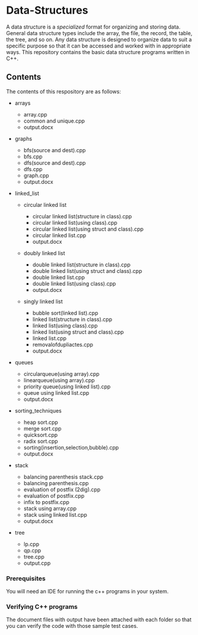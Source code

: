 # Data-Structures

A data structure is a *specialized* format for organizing and storing data. General data structure types include the array, the file, the record, the table, the tree, and so on. Any data structure is designed to organize data to suit a specific purpose so that it can be accessed and worked with in appropriate ways. This repository contains the basic data structure programs written in C++.

## Contents

The contents of this respository are as follows:

* arrays

	* array.cpp
	* common and unique.cpp
	* output.docx

* graphs

	* bfs(source and dest).cpp
	* bfs.cpp
	* dfs(source and dest).cpp
	* dfs.cpp
	* graph.cpp
	* output.docx

* linked_list

	* circular linked list

		* circular linked list(structure in class).cpp
		* circular linked list(using class).cpp
		* circular linked list(using struct and class).cpp
		* circular linked list.cpp
		* output.docx


	* doubly linked list

		* double linked list(structure in class).cpp
		* double linked list(using struct and class).cpp
		* double linked list.cpp
		* double linked list(using class).cpp
		* output.docx

	* singly linked list

		* bubble sort(linked list).cpp
		* linked list(structure in class).cpp
		* linked list(using class).cpp
		* linked list(using struct and class).cpp
		* linked list.cpp
		* removalofdupliactes.cpp
		* output.docx

* queues

	* circularqueue(using array).cpp
	* linearqueue(using array).cpp
	* priority queue(using linked list).cpp
	* queue using linked list.cpp
	* output.docx

* sorting_techniques
	
	* heap sort.cpp
	* merge sort.cpp
	* quicksort.cpp
	* radix sort.cpp
	* sorting(insertion,selection,bubble).cpp
	* output.docx

* stack

	* balancing parenthesis stack.cpp
	* balancing parenthesis.cpp
	* evaluation of postfix (2dig).cpp
	* evaluation of postfix.cpp
	* infix to postfix.cpp
	* stack using array.cpp
	* stack using linked list.cpp
	* output.docx

* tree

	* lp.cpp
	* qp.cpp
	* tree.cpp
	* output.cpp

### Prerequisites

You will need an IDE for running the c++ programs in your system.

### Verifying C++ programs

The document files with output have been attached with each folder so that you can verify the code with those sample test cases.

